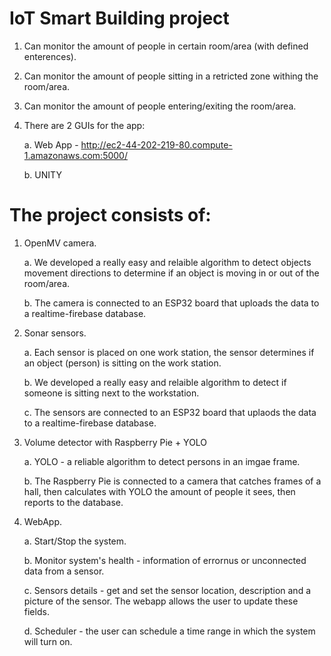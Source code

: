 # IoT Smart Building project

1. Can monitor the amount of people in certain room/area (with defined enterences).
2. Can monitor the amount of people sitting in a retricted zone withing the room/area.
3. Can monitor the amount of people entering/exiting the room/area.
4. There are 2 GUIs for the app: 

      a. Web App - http://ec2-44-202-219-80.compute-1.amazonaws.com:5000/
      
      b. UNITY

# The project consists of:
1. OpenMV camera. 

   a. We developed a really easy and relaible algorithm to detect objects movement directions to determine if an object is moving in or out of the room/area.
   
   b. The camera is connected to an ESP32 board that uploads the data to a realtime-firebase database.
   
2. Sonar sensors.

   a. Each sensor is placed on one work station, the sensor determines if an object (person) is sitting on the work station.
   
   b. We developed a really easy and relaible algorithm to detect if someone is sitting next to the workstation.
   
   c. The sensors are connected to an ESP32 board that uplaods the data to a realtime-firebase database.
   
3. Volume detector with Raspberry Pie + YOLO

   a. YOLO - a reliable algorithm to detect persons in an imgae frame.
   
   b. The Raspberry Pie is connected to a camera that catches frames of a hall, then calculates with YOLO the amount of people it sees, then reports to the database.
   
4. WebApp.

   a. Start/Stop the system.
   
   b. Monitor system's health - information of errornus or unconnected data from a sensor.
   
   c. Sensors details - get and set the sensor location, description and a picture of the sensor. The webapp allows the user to update these fields.
   
   d. Scheduler - the user can schedule a time range in which the system will turn on.
  
